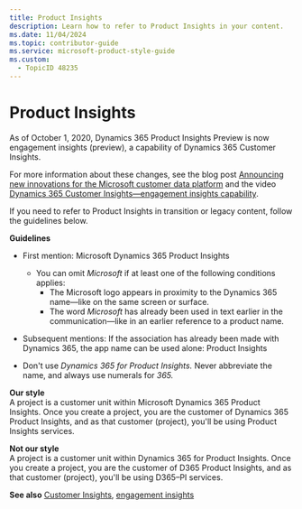 ```yaml
---
title: Product Insights
description: Learn how to refer to Product Insights in your content.
ms.date: 11/04/2024
ms.topic: contributor-guide
ms.service: microsoft-product-style-guide
ms.custom:
  - TopicID 48235
---
```



# Product Insights

As of October 1, 2020, Dynamics 365 Product Insights Preview is now engagement insights (preview), a capability of Dynamics 365 Customer Insights.

For more information about these changes, see the blog post [Announcing new innovations for the Microsoft customer data platform](https://cloudblogs.microsoft.com/dynamics365/bdm/2020/10/01/announcing-new-innovations-for-the-microsoft-customer-data-platform/) and the video [Dynamics 365 Customer Insights—engagement insights capability](https://cloudblogs.microsoft.com/dynamics365/bdm/2020/10/01/announcing-new-innovations-for-the-microsoft-customer-data-platform/).

If you need to refer to Product Insights in transition or legacy content, follow the guidelines below.

**Guidelines**

- First mention: Microsoft Dynamics 365 Product Insights
  - You can omit *Microsoft* if at least one of the following conditions applies:
    - The Microsoft logo appears in proximity to the Dynamics 365 name—like on the same screen or surface.
    - The word *Microsoft* has already been used in text earlier in the communication—like in an earlier reference to a product name.

- Subsequent mentions: If the association has already been made with Dynamics 365, the app name can be used alone: Product Insights

- Don't use *Dynamics 365 for Product Insights.* Never abbreviate the name, and always use numerals for *365.*

**Our style**  
A project is a customer unit within Microsoft Dynamics 365 Product Insights. Once you create a project, you are the customer of Dynamics 365 Product Insights, and as that customer (project), you'll be using Product Insights services.

**Not our style**  
A project is a customer unit within Dynamics 365 for Product Insights. Once you create a project, you are the customer of D365 Product Insights, and as that customer (project), you'll be using D365–PI services.

**See also** [Customer Insights](~\a_z_names_terms\c\customer-insights.md), [engagement insights](~\a_z_names_terms\e\engagement-insights.md)